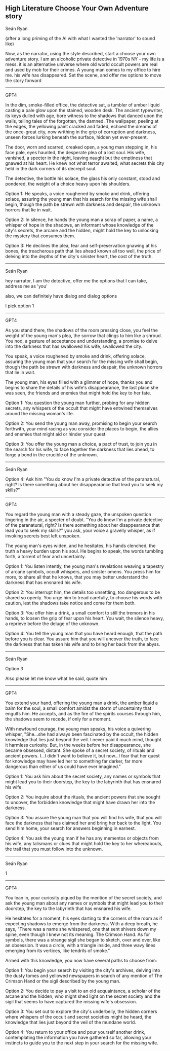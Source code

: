 ## High Literature Choose Your Own Adventure story

Seán Ryan

(after a long priming of the AI with what I wanted the 'narrator' to sound like)

Now, as the narrator, using the style described, start a choose your own adventure story. I am an alcoholic private detective in 1970s NY - my life is a mess. it is an alternative universe where old world occult powers are real and used by mob for their crimes. A young man comes to my office to hire me. his wife has disappeared. Set the scene, and offer me options to move the story forward

---

GPT4

In the dim, smoke-filled office, the detective sat, a tumbler of amber liquid casting a pale glow upon the stained, wooden desk. The ancient typewriter, its keys dulled with age, bore witness to the shadows that danced upon the walls, telling tales of the forgotten, the damned. The wallpaper, peeling at the edges, the yellowing paint cracked and faded, echoed the dreams of the once-great city, now writhing in the grip of corruption and darkness, unseen forces lurking beneath the surface, hidden yet ever-present.

The door, worn and scarred, creaked open, a young man stepping in, his face pale, eyes haunted, the desperate plea of a lost soul. His wife, vanished, a specter in the night, leaving naught but the emptiness that gnawed at his heart. He knew not what terror awaited, what secrets this city held in the dark corners of its decrepit soul.

The detective, the bottle his solace, the glass his only constant, stood and pondered, the weight of a choice heavy upon his shoulders.

Option 1: He speaks, a voice roughened by smoke and drink, offering solace, assuring the young man that his search for the missing wife shall begin, though the path be strewn with darkness and despair, the unknown horrors that lie in wait.

Option 2: In silence, he hands the young man a scrap of paper, a name, a whisper of hope in the shadows, an informant whose knowledge of the city's secrets, the arcane and the hidden, might hold the key to unlocking the mystery that consumes them.

Option 3: He declines the plea, fear and self-preservation gnawing at his bones, the treacherous path that lies ahead known all too well, the price of delving into the depths of the city's sinister heart, the cost of the truth.

---

Seán Ryan

hey narrator, I am the detective, offer me the options that I can take, address me as 'you'

also, we can definitely have dialog and dialog options

I pick option 1

---

GPT4

As you stand there, the shadows of the room pressing close, you feel the weight of the young man's plea, the sorrow that clings to him like a shroud. You nod, a gesture of acceptance and understanding, a promise to delve into the darkness that has swallowed his wife, swallowed the city.

You speak, a voice roughened by smoke and drink, offering solace, assuring the young man that your search for the missing wife shall begin, though the path be strewn with darkness and despair, the unknown horrors that lie in wait.

The young man, his eyes filled with a glimmer of hope, thanks you and begins to share the details of his wife's disappearance, the last place she was seen, the friends and enemies that might hold the key to her fate.

Option 1: You question the young man further, probing for any hidden secrets, any whispers of the occult that might have entwined themselves around the missing woman's life.

Option 2: You send the young man away, promising to begin your search forthwith, your mind racing as you consider the places to begin, the allies and enemies that might aid or hinder your quest.

Option 3: You offer the young man a choice, a pact of trust, to join you in the search for his wife, to face together the darkness that lies ahead, to forge a bond in the crucible of the unknown.

---

Seán Ryan

Option 4: Ask him "You do know I'm a private detective of the paranatural, right? Is there something about her disappearance that lead you to seek my skills?"

---

GPT4

You regard the young man with a steady gaze, the unspoken question lingering in the air, a specter of doubt. "You do know I'm a private detective of the paranatural, right? Is there something about her disappearance that lead you to seek my skills?" you ask, your voice a gravelly whisper, as if invoking secrets best left unspoken.

The young man's eyes widen, and he hesitates, his hands clenched, the truth a heavy burden upon his soul. He begins to speak, the words tumbling forth, a torrent of fear and uncertainty.

Option 1: You listen intently, the young man's revelations weaving a tapestry of arcane symbols, occult whispers, and sinister omens. You press him for more, to share all that he knows, that you may better understand the darkness that has ensnared his wife.

Option 2: You interrupt him, the details too unsettling, too dangerous to be shared so openly. You urge him to tread carefully, to choose his words with caution, lest the shadows take notice and come for them both.

Option 3: You offer him a drink, a small comfort to still the tremors in his hands, to loosen the grip of fear upon his heart. You wait, the silence heavy, a reprieve before the deluge of the unknown.

Option 4: You tell the young man that you have heard enough, that the path before you is clear. You assure him that you will uncover the truth, to face the darkness that has taken his wife and to bring her back from the abyss.

---

Seán Ryan

Option 3

Also please let me know what he said, quote him

---

GPT4

You extend your hand, offering the young man a drink, the amber liquid a balm for the soul, a small comfort amidst the storm of uncertainty that engulfs him. He accepts, and as the fire of the spirits courses through him, the shadows seem to recede, if only for a moment.

With newfound courage, the young man speaks, his voice a quivering whisper, "She...she had always been fascinated by the occult, the hidden knowledge that lies just beyond the veil. I never paid it much mind, thought it harmless curiosity. But, in the weeks before her disappearance, she became obsessed, distant. She spoke of a secret society, of rituals and ancient powers. I...I didn't want to believe it, but now...I fear that her quest for knowledge may have led her to something far darker, far more dangerous than either of us could have ever imagined."

Option 1: You ask him about the secret society, any names or symbols that might lead you to their doorstep, the key to the labyrinth that has ensnared his wife.

Option 2: You inquire about the rituals, the ancient powers that she sought to uncover, the forbidden knowledge that might have drawn her into the darkness.

Option 3: You assure the young man that you will find his wife, that you will face the darkness that has claimed her and bring her back to the light. You send him home, your search for answers beginning in earnest.

Option 4: You ask the young man if he has any mementos or objects from his wife, any talismans or clues that might hold the key to her whereabouts, the trail that you must follow into the unknown.

---

Seán Ryan

1

---

GPT4

You lean in, your curiosity piqued by the mention of the secret society, and ask the young man about any names or symbols that might lead you to their doorstep, the key to the labyrinth that has ensnared his wife.

He hesitates for a moment, his eyes darting to the corners of the room as if expecting shadows to emerge from the darkness. With a deep breath, he says, "There was a name she whispered, one that sent shivers down my spine, even though I knew not its meaning. The Crimson Hand. As for symbols, there was a strange sigil she began to sketch, over and over, like an obsession. It was a circle, with a triangle inside, and three wavy lines emerging from its vertices, like tendrils of smoke."

Armed with this knowledge, you now have several paths to choose from:

Option 1: You begin your search by visiting the city's archives, delving into the dusty tomes and yellowed newspapers in search of any mention of The Crimson Hand or the sigil described by the young man.

Option 2: You decide to pay a visit to an old acquaintance, a scholar of the arcane and the hidden, who might shed light on the secret society and the sigil that seems to have captured the missing wife's obsession.

Option 3: You set out to explore the city's underbelly, the hidden corners where whispers of the occult and secret societies might be heard, the knowledge that lies just beyond the veil of the mundane world.

Option 4: You return to your office and pour yourself another drink, contemplating the information you have gathered so far, allowing your instincts to guide you to the next step in your search for the missing wife.